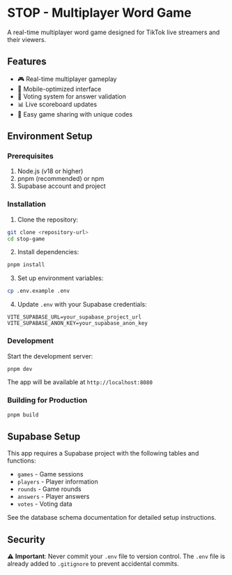 # STOP - Multiplayer Word Game

A real-time multiplayer word game designed for TikTok live streamers and their viewers.

## Features

- 🎮 Real-time multiplayer gameplay
- 📱 Mobile-optimized interface
- 🎯 Voting system for answer validation
- 📊 Live scoreboard updates
- 🔗 Easy game sharing with unique codes

## Environment Setup

### Prerequisites

1. Node.js (v18 or higher)
2. pnpm (recommended) or npm
3. Supabase account and project

### Installation

1. Clone the repository:
```bash
git clone <repository-url>
cd stop-game
```

2. Install dependencies:
```bash
pnpm install
```

3. Set up environment variables:
```bash
cp .env.example .env
```

4. Update `.env` with your Supabase credentials:
```env
VITE_SUPABASE_URL=your_supabase_project_url
VITE_SUPABASE_ANON_KEY=your_supabase_anon_key
```

### Development

Start the development server:
```bash
pnpm dev
```

The app will be available at `http://localhost:8080`

### Building for Production

```bash
pnpm build
```

## Supabase Setup

This app requires a Supabase project with the following tables and functions:

- `games` - Game sessions
- `players` - Player information
- `rounds` - Game rounds
- `answers` - Player answers
- `votes` - Voting data

See the database schema documentation for detailed setup instructions.

## Security

⚠️ **Important**: Never commit your `.env` file to version control. The `.env` file is already added to `.gitignore` to prevent accidental commits.
